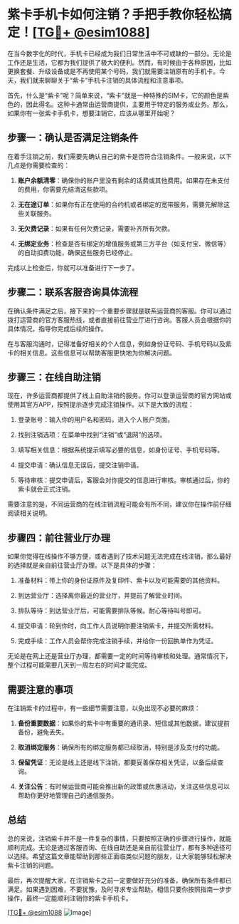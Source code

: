 # 紫卡手机卡如何注销？手把手教你轻松搞定！[[TG💪+ @esim1088](https://t.me/s/esim1088)]

在当今数字化的时代，手机卡已经成为我们日常生活中不可或缺的一部分。无论是工作还是生活，它都为我们提供了极大的便利。然而，有时候由于各种原因，比如更换套餐、升级设备或是不再使用某个号码，我们就需要注销原有的手机卡。今天，我们就来聊聊关于“紫卡”手机卡注销的具体流程和注意事项。

首先，什么是“紫卡”呢？简单来说，“紫卡”就是一种特殊的SIM卡，它的颜色是紫色的，因此得名。这种卡通常由运营商提供，主要用于特定的服务或业务。那么，如果你有一张紫卡手机卡，想要注销它，应该从哪里开始呢？

## 步骤一：确认是否满足注销条件

在着手注销之前，我们需要先确认自己的紫卡是否符合注销条件。一般来说，以下几点是你需要检查的：

1. **账户余额清零**：确保你的账户里没有剩余的话费或其他费用。如果存在未支付的费用，你需要先结清这些款项。
   
2. **无在途订单**：如果你有正在使用的合约机或者绑定的宽带服务，需要先解除这些关联服务。

3. **无欠费记录**：如果有任何欠费记录，需要补齐所有欠款。

4. **无绑定业务**：检查是否有绑定的增值服务或第三方平台（如支付宝、微信等）的自动扣费功能，确保这些服务已经停止。

完成以上检查后，你就可以准备进行下一步了。

## 步骤二：联系客服咨询具体流程

在确认条件满足之后，接下来的一个重要步骤就是联系运营商的客服。你可以通过拨打运营商的官方客服热线，或者直接前往营业厅进行咨询。客服人员会根据你的具体情况，指导你完成后续的操作。

在与客服沟通时，记得准备好相关的个人信息，例如身份证号码、手机号码以及紫卡的相关信息。这些信息可以帮助客服更快地为你解决问题。

## 步骤三：在线自助注销

现在，许多运营商都提供了线上自助注销的服务。你可以登录运营商的官方网站或使用其官方APP，按照提示逐步完成注销操作。以下是大致的流程：

1. 登录账号：输入你的用户名和密码，进入个人账户页面。
   
2. 找到注销选项：在菜单中找到“注销”或“退网”的选项。

3. 填写相关信息：根据系统提示填写必要的信息，如身份证号、手机号码等。

4. 提交申请：确认信息无误后，提交注销申请。

5. 等待审核：提交申请后，客服会对你提交的信息进行审核。审核通过后，你的紫卡就会正式注销。

需要注意的是，不同运营商的在线注销流程可能会有所不同，建议你在操作前仔细阅读相关说明。

## 步骤四：前往营业厅办理

如果你觉得在线操作不够方便，或者遇到了技术问题无法完成在线注销，那么最好的选择就是亲自前往营业厅办理。以下是具体的步骤：

1. 准备材料：带上你的身份证原件及复印件、紫卡以及可能需要的其他资料。

2. 到达营业厅：选择离你最近的营业厅，并提前了解营业时间。

3. 排队等待：到达营业厅后，可能需要排队等候。耐心等待叫号即可。

4. 提交申请：轮到你时，向工作人员说明你要注销紫卡，并提交所需材料。

5. 完成手续：工作人员会帮你完成注销手续，并给你一份回执单作为凭证。

无论是在网上还是营业厅办理，都需要一定的时间等待审核和处理。通常情况下，整个过程可能需要几天到一周左右的时间才能完成。

## 需要注意的事项

在注销紫卡的过程中，有一些细节需要注意，以免出现不必要的麻烦：

1. **备份重要数据**：如果你的紫卡中有重要的通讯录、短信或其他数据，建议提前备份，避免丢失。

2. **取消绑定服务**：确保所有的绑定服务都已经取消，特别是涉及支付的功能。

3. **保留凭证**：无论是线上还是线下注销，都要妥善保存相关凭证，以备后续查询。

4. **关注公告**：有时候运营商可能会推出新的政策或优惠活动，关注这些信息可以帮助你更好地管理自己的通信服务。

## 总结

总的来说，注销紫卡并不是一件复杂的事情，只要按照正确的步骤进行操作，就能顺利完成。无论是通过客服咨询、在线自助还是亲自前往营业厅，都有多种途径可以选择。希望这篇文章能帮助到那些正面临类似问题的朋友，让大家能够轻松解决紫卡注销的问题。

最后，再次提醒大家，在注销紫卡之前一定要做好充分的准备，确保所有条件都已满足。如果遇到困难，不要犹豫，及时寻求专业帮助。相信只要你按照指南一步步操作，最终一定能顺利注销你的紫卡手机卡。

[[TG💪+ @esim1088](https://t.me/s/esim1088) ![Image](https://i.postimg.cc/4NQfJmqS/Snipaste-2025-05-13-00-14-12.png)]